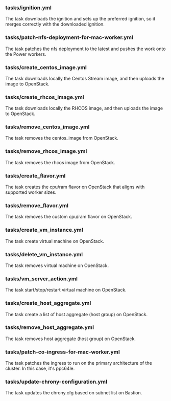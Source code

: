 ### tasks/ignition.yml

The task downloads the ignition and sets up the preferred ignition, so it merges correctly with the downloaded ignition.

### tasks/patch-nfs-deployment-for-mac-worker.yml

The task patches the nfs deployment to the latest and pushes the work onto the Power workers.

### tasks/create_centos_image.yml

The task downloads locally the Centos Stream image, and then uploads the image to OpenStack.

### tasks/create_rhcos_image.yml

The task downloads locally the RHCOS image, and then uploads the image to OpenStack.

### tasks/remove_centos_image.yml

The task removes the centos_image from OpenStack.

### tasks/remove_rhcos_image.yml

The task removes the rhcos image from OpenStack.

### tasks/create_flavor.yml

The task creates the cpu/ram flavor on OpenStack that aligns with supported worker sizes.

### tasks/remove_flavor.yml

The task removes the custom cpu/ram flavor on OpenStack.

### tasks/create_vm_instance.yml

The task create virtual machine on OpenStack.

### tasks/delete_vm_instance.yml

The task removes virtual machine on OpenStack.

### tasks/vm_server_action.yml

The task start/stop/restart virtual machine on OpenStack.

### tasks/create_host_aggregate.yml

The task create a list of host aggregate (host group) on OpenStack.

### tasks/remove_host_aggregate.yml

The task removes host aggregate (host group) on OpenStack.

### tasks/patch-co-ingress-for-mac-worker.yml

The task patches the ingress to run on the primary architecture of the cluster. In this case, it's ppc64le.

### tasks/update-chrony-configuration.yml

The task updates the chrony.cfg based on subnet list on Bastion.
